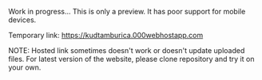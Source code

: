 Work in progress... This is only a preview. It has poor support for mobile devices.

Temporary link: https://kudtamburica.000webhostapp.com

NOTE: Hosted link sometimes doesn't work or doesn't update uploaded files. For latest version of the website, please clone repository and try it on your own.
